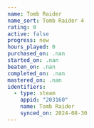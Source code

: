 ```yaml
---
name: Tomb Raider
name_sort: Tomb Raider 4
rating: 0
active: false
progress: new
hours_played: 0
purchased_on: .nan
started_on: .nan
beaten_on: .nan
completed_on: .nan
mastered_on: .nan
identifiers:
  - type: steam
    appid: "203160"
    name: Tomb Raider
    synced_on: 2024-08-30
---
```

